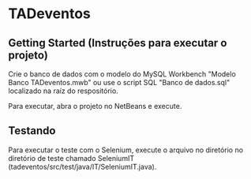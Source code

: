 # TADeventos

## Getting Started (Instruções para executar o projeto)

Crie o banco de dados com o modelo do MySQL Workbench "Modelo Banco TADeventos.mwb" ou use o script SQL "Banco de dados.sql" localizado na raíz do respositório.

Para executar, abra o projeto no NetBeans e execute.


## Testando

Para executar o teste com o Selenium, execute o arquivo no diretório no diretório de teste chamado SeleniumIT (tadeventos/src/test/java/IT/SeleniumIT.java). 